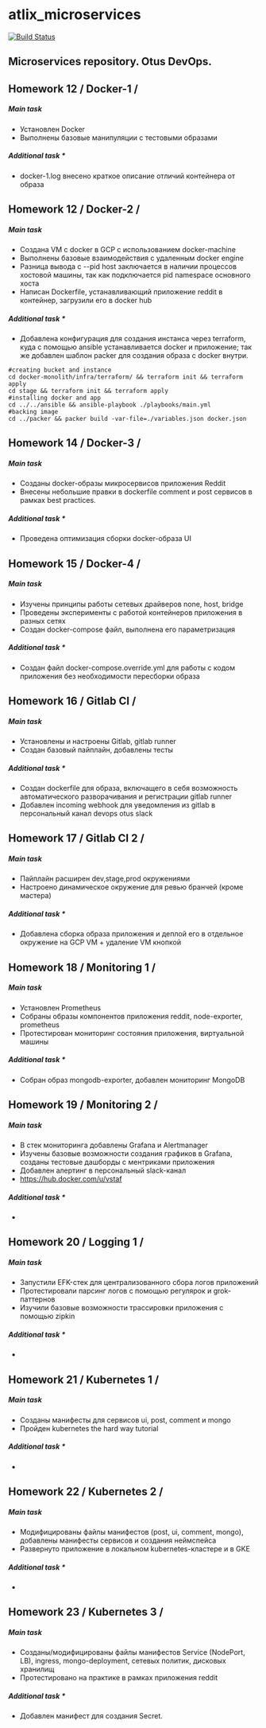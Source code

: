 # atlix_microservices
[![Build Status](https://travis-ci.com/Otus-DevOps-2018-09/atlix_microservices.svg?branch=master)](https://travis-ci.com/Otus-DevOps-2018-09/atlix_microservices)

## Microservices repository. Otus DevOps.

<a name="hw12"></a>
## Homework 12 / Docker-1 / 
<a name="hw121"></a>
##### Main task
- Установлен Docker
- Выполнены базовые манипуляции с тестовыми образами
<a name="hw122"></a>
##### Additional task *
- docker-1.log внесено краткое описание отличий контейнера от образа

<a name="hw13"></a>
## Homework 12 / Docker-2 / 
<a name="hw131"></a>
##### Main task
- Создана VM с docker в GCP с использованием docker-machine
- Выполнены базовые взаимодействия с удаленным docker engine
- Разница вывода с --pid host заключается в наличии процессов хостовой машины, так как подключается pid namespace основного хоста
- Написан Dockerfile, устанавливающий приложение reddit в контейнер, загрузили его в docker hub
<a name="hw132"></a>
##### Additional task *
- Добавлена конфигурация для создания инстанса через terraform, куда с помощью ansible устанавливается docker и приложение; так же добавлен шаблон packer для создания образа с docker внутри.
```
#creating bucket and instance
cd docker-monolith/infra/terraform/ && terraform init && terraform apply
cd stage && terraform init && terraform apply
#installing docker and app
cd ../../ansible && ansible-playbook ./playbooks/main.yml
#backing image
cd ../packer && packer build -var-file=./variables.json docker.json
```

<a name="hw14"></a>
## Homework 14 / Docker-3 / 
<a name="hw141"></a>
##### Main task
- Созданы docker-образы микросервисов приложения Reddit
- Внесены небольшие правки в dockerfile comment и post сервисов в рамках best practiсes.
<a name="hw142"></a>
##### Additional task *
- Проведена оптимизация сборки docker-образа UI

<a name="hw15"></a>
## Homework 15 / Docker-4 / 
<a name="hw151"></a>
##### Main task
- Изучены принципы работы сетевых драйверов none, host, bridge
- Проведены эксперименты с работой контейнеров приложения в разных сетях
- Создан docker-compose файл, выполнена его параметризация

<a name="hw152"></a>
##### Additional task *
- Создан файл docker-compose.override.yml для работы с кодом приложения без необходимости пересборки образа

<a name="hw16"></a>
## Homework 16 / Gitlab CI / 
<a name="hw161"></a>
##### Main task
- Установлены и настроены Gitlab, gitlab runner
- Создан базовый пайплайн, добавлены тесты

<a name="hw162"></a>
##### Additional task *
- Создан dockerfile для образа, включащего в себя возможность автоматического разворачивания и регистрации gitlab runner
- Добавлен incoming webhook для уведомления из gitlab в персональный канал devops otus slack

<a name="hw17"></a>
## Homework 17 / Gitlab CI 2 / 
<a name="hw171"></a>
##### Main task
- Пайплайн расширен dev,stage,prod окружениями
- Настроено динамическое окружение для ревью бранчей (кроме мастера)

<a name="hw172"></a>
##### Additional task *
- Добавлена сборка образа приложения и деплой его в отдельное окружение на GCP VM + удаление VM кнопкой

<a name="hw18"></a>
## Homework 18 / Monitoring 1 / 
<a name="hw181"></a>
##### Main task
- Установлен Prometheus
- Собраны образы компонентов приложения reddit, node-exporter, prometheus
- Протестирован мониторинг состояния приложения, виртуальной машины

<a name="hw182"></a>
##### Additional task *
- Собран образ mongodb-exporter, добавлен мониторинг MongoDB

<a name="hw19"></a>
## Homework 19 / Monitoring 2 / 
<a name="hw191"></a>
##### Main task
- В стек мониторинга добавлены Grafana и Alertmanager
- Изучены базовые возможности создания графиков в Grafana, созданы тестовые дашборды с ментриками приложения
- Добавлен алертинг в персональный slack-канал
- https://hub.docker.com/u/vstaf

<a name="hw192"></a>
##### Additional task *
- 

<a name="hw20"></a>
## Homework 20 / Logging 1 / 
<a name="hw201"></a>
##### Main task
- Запустили EFK-стек для централизованного сбора логов приложений
- Протестировали парсинг логов с помощью регулярок и grok-паттернов
- Изучили базовые возможности трассировки приложения с помощью zipkin

<a name="hw202"></a>
##### Additional task *
- 

<a name="hw21"></a>
## Homework 21 / Kubernetes 1 / 
<a name="hw211"></a>
##### Main task
- Созданы манифесты для сервисов ui, post, comment и mongo
- Пройден kubernetes the hard way tutorial

<a name="hw212"></a>
##### Additional task *
- 

<a name="hw22"></a>
## Homework 22 / Kubernetes 2 / 
<a name="hw221"></a>
##### Main task
- Модифицированы файлы манифестов (post, ui, comment, mongo), добавлены манифесты сервисов и создания неймспейса
- Развернуто приложение в локальном kubernetes-кластере и в GKE

<a name="hw222"></a>
##### Additional task *
- 

<a name="hw23"></a>
## Homework 23 / Kubernetes 3 / 
<a name="hw231"></a>
##### Main task
- Cозданы/модифицированы файлы манифестов Service (NodePort, LB), ingress, mongo-deployment, cетевых политик, дисковых хранилищ
- Протестировано на практике в рамках приложения reddit

<a name="hw232"></a>
##### Additional task *
- Добавлен манифест для создания Secret. 
